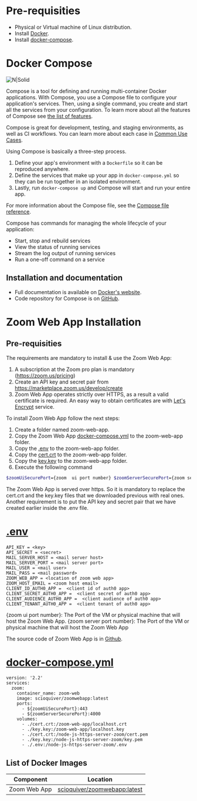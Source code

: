 # Pre-requisities
- Physical or Virtual machine of Linux distribution.
- Install [Docker](https://github.com/docker).
- Install [docker-compose](https://docs.docker.com/get-started/).



# Docker Compose

![N|Solid](https://github.com/docker/compose/raw/master/logo.png?raw=true)

Compose is a tool for defining and running multi-container Docker applications.
With Compose, you use a Compose file to configure your application's services.
Then, using a single command, you create and start all the services
from your configuration. To learn more about all the features of Compose
see [the list of features](https://github.com/docker/docker.github.io/blob/master/compose/overview.md#features).

Compose is great for development, testing, and staging environments, as well as
CI workflows. You can learn more about each case in
[Common Use Cases](https://github.com/docker/docker.github.io/blob/master/compose/overview.md#common-use-cases).

Using Compose is basically a three-step process.

1. Define your app's environment with a `Dockerfile` so it can be
reproduced anywhere.
2. Define the services that make up your app in `docker-compose.yml` so
they can be run together in an isolated environment.
3. Lastly, run `docker-compose up` and Compose will start and run your entire app.

For more information about the Compose file, see the
[Compose file reference](https://github.com/docker/docker.github.io/blob/master/compose/compose-file/compose-versioning.md).

Compose has commands for managing the whole lifecycle of your application:

 * Start, stop and rebuild services
 * View the status of running services
 * Stream the log output of running services
 * Run a one-off command on a service

Installation and documentation
------------------------------

- Full documentation is available on [Docker's website](https://docs.docker.com/compose/).
- Code repository for Compose is on [GitHub](https://github.com/docker/compose).

# Zoom Web App Installation

Pre-requisities 
------------------------------

The requirements are mandatory to install & use the Zoom Web App:

1. A subscription at the Zoom pro plan is mandatory (https://zoom.us/pricing)
2. Create an API key and secret pair from https://marketplace.zoom.us/develop/create
3. Zoom Web App operates strictly over HTTPS, as a result a valid certificate is required. An easy way to obtain certificates are with [Let's Encrypt](https://letsencrypt.org/) service.

To install Zoom Web App follow the next steps:
1. Create a folder named zoom-web-app.
2. Copy the Zoom Web App [docker-compose.yml](https://github.com/SCiO-systems/zoom-web-app/blob/master/docker-compose.yml) to the zoom-web-app folder.
3. Copy the  [.env](https://github.com/SCiO-systems/zoom-web-app/blob/master/.env) to the zoom-web-app folder.
4. Copy the  [cert.crt](https://github.com/SCiO-systems/zoom-web-app/blob/master/cert.crt) to the zoom-web-app folder.
5. Copy the  [key.key](https://github.com/SCiO-systems/zoom-web-app/blob/master/key.key) to the zoom-web-app folder.
4. Execute the following command

```sh
$zoomUiSecurePort={zoom  ui port number} $zoomServerSecurePort={zoom server port number} docker-compose {docker-compose.yml path} up &&  docker  exec  zoom-web sh start.sh 
```

The Zoom Web App is served over https. So it is mandatory to replace the cert.crt and the key.key files that we downloaded previous with real ones.
Another requirement is to put the API key and secret pair that we have created earlier inside the .env file.

# [.env](https://github.com/SCiO-systems/zoom-web-app/blob/master/.env)
    API_KEY = <key>
    API_SECRET = <secret>
    MAIL_SERVER_HOST = <mail server host>
    MAIL_SERVER_PORT = <mail server port>
    MAIL_USER = <mail user>
    MAIL_PASS = <mail password>
    ZOOM_WEB_APP = <location of zoom web app>
    ZOOM_HOST_EMAIL = <zoom host email>
    CLIENT_ID_AUTH0_APP =  <client id of auth0 app>
    CLIENT_SECRET_AUTH0_APP =  <client secret of auth0 app>
    CLIENT_AUDIENCE_AUTH0_APP =  <client audience of auth0 app>
    CLIENT_TENANT_AUTH0_APP =  <client tenant of auth0 app>

 {zoom  ui port number}: The Port of the VM or physical machine that will host the Zoom Web App.
 {zoom server port number}: The Port of the VM or physical machine that will host the Zoom Web App

The source code of Zoom Web App is in [Github](https://github.com/SCiO-systems/zoom-web-app).

# [docker-compose.yml](https://github.com/SCiO-systems/zoom-web-app/blob/master/docker-compose.yml)

    version: '2.2'
    services:
      zoom:
        container_name: zoom-web
        image: scioquiver/zoomwebapp:latest
        ports:
          - ${zoomUiSecurePort}:443
          - ${zoomServerSecurePort}:4000
        volumes:
          - ./cert.crt:/zoom-web-app/localhost.crt
          - ./key.key:/zoom-web-app/localhost.key
          - ./cert.crt:/node-js-https-server-zoom/cert.pem
          - ./key.key:/node-js-https-server-zoom/key.pem
          - ./.env:/node-js-https-server-zoom/.env
    



List of Docker Images
------------------------------
| Component | Location |
| ------ | ------ |
| Zoom Web App | [ scioquiver/zoomwebapp:latest](https://hub.docker.com/repository/docker/scioquiver/zoomwebapp) |

